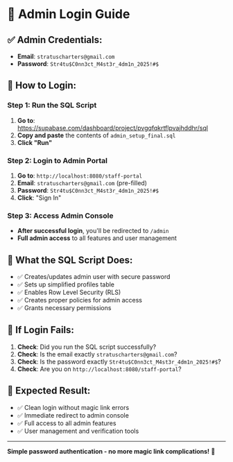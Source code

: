 # 🔐 Admin Login Guide

## ✅ **Admin Credentials:**
- **Email**: `stratuscharters@gmail.com`
- **Password**: `Str4tu$C0nn3ct_M4st3r_4dm1n_2025!#$`

## 🚀 **How to Login:**

### Step 1: Run the SQL Script
1. **Go to**: https://supabase.com/dashboard/project/pvgqfqkrtflpvajhddhr/sql
2. **Copy and paste** the contents of `admin_setup_final.sql`
3. **Click "Run"**

### Step 2: Login to Admin Portal
1. **Go to**: `http://localhost:8080/staff-portal`
2. **Email**: `stratuscharters@gmail.com` (pre-filled)
3. **Password**: `Str4tu$C0nn3ct_M4st3r_4dm1n_2025!#$`
4. **Click**: "Sign In"

### Step 3: Access Admin Console
- **After successful login**, you'll be redirected to `/admin`
- **Full admin access** to all features and user management

## 🎯 **What the SQL Script Does:**
- ✅ Creates/updates admin user with secure password
- ✅ Sets up simplified profiles table
- ✅ Enables Row Level Security (RLS)
- ✅ Creates proper policies for admin access
- ✅ Grants necessary permissions

## 🔧 **If Login Fails:**
1. **Check**: Did you run the SQL script successfully?
2. **Check**: Is the email exactly `stratuscharters@gmail.com`?
3. **Check**: Is the password exactly `Str4tu$C0nn3ct_M4st3r_4dm1n_2025!#$`?
4. **Check**: Are you on `http://localhost:8080/staff-portal`?

## 🎉 **Expected Result:**
- ✅ Clean login without magic link errors
- ✅ Immediate redirect to admin console
- ✅ Full access to all admin features
- ✅ User management and verification tools

---

**Simple password authentication - no more magic link complications!** 🚀

